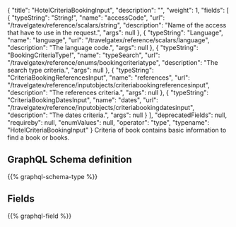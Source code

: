 {
  "title": "HotelCriteriaBookingInput",
  "description": "",
  "weight": 1,
  "fields": [
    {
      "typeString": "String!",
      "name": "accessCode",
      "url": "/travelgatex/reference/scalars/string",
      "description": "Name of the access that have to use in the request.",
      "args": null
    },
    {
      "typeString": "Language",
      "name": "language",
      "url": "/travelgatex/reference/scalars/language",
      "description": "The language code.",
      "args": null
    },
    {
      "typeString": "BookingCriteriaType!",
      "name": "typeSearch",
      "url": "/travelgatex/reference/enums/bookingcriteriatype",
      "description": "The search type criteria.",
      "args": null
    },
    {
      "typeString": "CriteriaBookingReferencesInput",
      "name": "references",
      "url": "/travelgatex/reference/inputobjects/criteriabookingreferencesinput",
      "description": "The references criteria.",
      "args": null
    },
    {
      "typeString": "CriteriaBookingDatesInput",
      "name": "dates",
      "url": "/travelgatex/reference/inputobjects/criteriabookingdatesinput",
      "description": "The dates criteria.",
      "args": null
    }
  ],
  "deprecatedFields": null,
  "requireby": null,
  "enumValues": null,
  "operator": "type",
  "typename": "HotelCriteriaBookingInput"
}
Criteria of book contains basic information to find a book or books.
## GraphQL Schema definition

{{% graphql-schema-type %}}

## Fields

{{% graphql-field %}}
